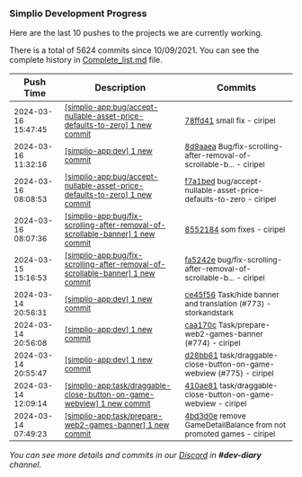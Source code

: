 
### Simplio Development Progress

Here are the last 10 pushes to the projects we are currently working.

There is a total of 5624 commits since 10/09/2021. You can see the complete history in
 [Complete_list.md](Complete_list.md) file.

| Push Time | Description | Commits |
| --- | --- | --- |
| <sub>2024-03-16 15:47:45</sub> | <sub>[[simplio-app:bug/accept-nullable-asset-price-defaults-to-zero] 1 new commit](https://github.com/SimplioOfficial/simplio-app/commit/78ffd41949b70885a3fc3fb80f97bcbad0c797d6)</sub> | <sub>[78ffd41](https://github.com/SimplioOfficial/simplio-app/commit/78ffd41949b70885a3fc3fb80f97bcbad0c797d6) small fix - ciripel</sub> |
| <sub>2024-03-16 11:32:16</sub> | <sub>[[simplio-app:dev] 1 new commit](https://github.com/SimplioOfficial/simplio-app/commit/8d9aaea10b6f6c582dfcd15988a5dfc2044224bc)</sub> | <sub>[8d9aaea](https://github.com/SimplioOfficial/simplio-app/commit/8d9aaea10b6f6c582dfcd15988a5dfc2044224bc) Bug/fix-scrolling-after-removal-of-scrollable-b... - ciripel</sub> |
| <sub>2024-03-16 08:08:53</sub> | <sub>[[simplio-app:bug/accept-nullable-asset-price-defaults-to-zero] 1 new commit](https://github.com/SimplioOfficial/simplio-app/commit/f7a1bed421cc3974c9c0ff6a92516a1dc996dfc5)</sub> | <sub>[f7a1bed](https://github.com/SimplioOfficial/simplio-app/commit/f7a1bed421cc3974c9c0ff6a92516a1dc996dfc5) bug/accept-nullable-asset-price-defaults-to-zero - ciripel</sub> |
| <sub>2024-03-16 08:07:36</sub> | <sub>[[simplio-app:bug/fix-scrolling-after-removal-of-scrollable-banner] 1 new commit](https://github.com/SimplioOfficial/simplio-app/commit/855218480c18393c4a423bd8e0c22f85c01185e0)</sub> | <sub>[8552184](https://github.com/SimplioOfficial/simplio-app/commit/855218480c18393c4a423bd8e0c22f85c01185e0) som fixes - ciripel</sub> |
| <sub>2024-03-15 15:16:53</sub> | <sub>[[simplio-app:bug/fix-scrolling-after-removal-of-scrollable-banner] 1 new commit](https://github.com/SimplioOfficial/simplio-app/commit/fa5242e8b7e67681da0518c449558657eef6c0ed)</sub> | <sub>[fa5242e](https://github.com/SimplioOfficial/simplio-app/commit/fa5242e8b7e67681da0518c449558657eef6c0ed) bug/fix-scrolling-after-removal-of-scrollable-b... - ciripel</sub> |
| <sub>2024-03-14 20:56:31</sub> | <sub>[[simplio-app:dev] 1 new commit](https://github.com/SimplioOfficial/simplio-app/commit/ce45f564243bde3bff88a33602776adbf754c050)</sub> | <sub>[ce45f56](https://github.com/SimplioOfficial/simplio-app/commit/ce45f564243bde3bff88a33602776adbf754c050) Task/hide banner and translation (#773) - storkandstark</sub> |
| <sub>2024-03-14 20:56:08</sub> | <sub>[[simplio-app:dev] 1 new commit](https://github.com/SimplioOfficial/simplio-app/commit/caa170c7e20eb4b23c8257866536b0afc4699b21)</sub> | <sub>[caa170c](https://github.com/SimplioOfficial/simplio-app/commit/caa170c7e20eb4b23c8257866536b0afc4699b21) Task/prepare-web2-games-banner (#774) - ciripel</sub> |
| <sub>2024-03-14 20:55:47</sub> | <sub>[[simplio-app:dev] 1 new commit](https://github.com/SimplioOfficial/simplio-app/commit/d28bb61cfeae9409358eb4fed30aee4984c69ee3)</sub> | <sub>[d28bb61](https://github.com/SimplioOfficial/simplio-app/commit/d28bb61cfeae9409358eb4fed30aee4984c69ee3) task/draggable-close-button-on-game-webview (#775) - ciripel</sub> |
| <sub>2024-03-14 12:09:14</sub> | <sub>[[simplio-app:task/draggable-close-button-on-game-webview] 1 new commit](https://github.com/SimplioOfficial/simplio-app/commit/410ae812ebdd56f65bf87903a6ac153f12d18c7b)</sub> | <sub>[410ae81](https://github.com/SimplioOfficial/simplio-app/commit/410ae812ebdd56f65bf87903a6ac153f12d18c7b) task/draggable-close-button-on-game-webview - ciripel</sub> |
| <sub>2024-03-14 07:49:23</sub> | <sub>[[simplio-app:task/prepare-web2-games-banner] 1 new commit](https://github.com/SimplioOfficial/simplio-app/commit/4bd3d0ec407fb01a801e14d5308e00beb6ae7e6e)</sub> | <sub>[4bd3d0e](https://github.com/SimplioOfficial/simplio-app/commit/4bd3d0ec407fb01a801e14d5308e00beb6ae7e6e) remove GameDetailBalance from not promoted games - ciripel</sub> |

_You can see more details and commits in our [Discord](https://discord.gg/aKhjuwZmdP) in **#dev-diary** channel._
